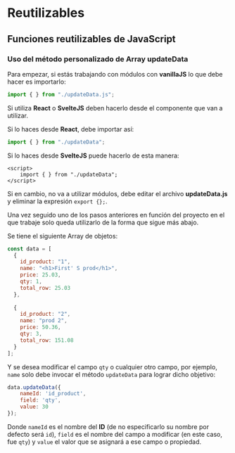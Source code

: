 # Reutilizables

## Funciones reutilizables de JavaScript

### Uso del método personalizado de Array **updateData**

Para empezar, si estás trabajando con módulos con **vanillaJS** lo que debe hacer es importarlo:

```js
import { } from "./updateData.js";
```

Si utiliza **React** o **SvelteJS** deben hacerlo desde el componente que van a utilizar.

Si lo haces desde **React**, debe importar así:

```jsx
import { } from "./updateData";
```

Si lo haces desde **SvelteJS** puede hacerlo de esta manera:

```svelte
<script>
    import { } from "./updateData";
</script>
```

Si en cambio, no va a utilizar módulos, debe editar el archivo **updateData.js** y eliminar la expresión `export {};`.

Una vez seguido uno de los pasos anteriores en función del proyecto en el que trabaje solo queda utilizarlo de la forma que sigue más abajo.

Se tiene el siguiente Array de objetos:

```js
const data = [
  {
    id_product: "1",
    name: "<h1>First' S prod</h1>",
    price: 25.03,
    qty: 1,
    total_row: 25.03
  },
  
  {
    id_product: "2",
    name: "prod 2",
    price: 50.36,
    qty: 3,
    total_row: 151.08
  }
];
```

Y se desea modificar el campo `qty` o cualquier otro campo, por ejemplo, `name` solo debe invocar el método `updateData` para lograr dicho objetivo:

```js
data.updateData({
    nameId: 'id_product',
    field: 'qty',
    value: 30
});
```

Donde `nameId` es el nombre del **ID** (de no especificarlo su nombre por defecto será `id`), `field` es el nombre del campo a modificar (en este caso, fue `qty`) y `value` el valor que se asignará a ese campo o propiedad.